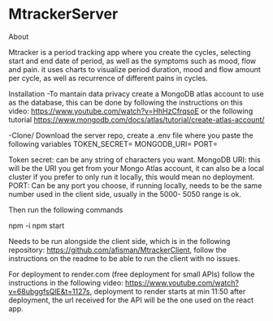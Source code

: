 # MtrackerServer
About

Mtracker is a period tracking app where you create the cycles, selecting start and end date of period, 
as well as the symptoms such as mood, flow and pain. it uses charts to visualize period duration,
mood and flow amount per cycle, as well as recurrence of different pains in cycles.

Installation
-To mantain data privacy create a MongoDB atlas account to use as the database, this can be done by following the 
instructions on this video: https://www.youtube.com/watch?v=HhHzCfrqsoE or the following tutorial
 https://www.mongodb.com/docs/atlas/tutorial/create-atlas-account/

-Clone/ Download the  server repo, create a .env file where you paste the following variables 
TOKEN_SECRET= 
MONGODB_URI=
PORT=

Token secret: can be any string of characters you want.
MongoDB URI: this will be the URI you get from your Mongo Atlas account, it can also be a local cluster if you prefer to only run it locally,
this would mean no deployment.
PORT: Can be any port you choose, if running locally, needs to be the same number used in the client side, usually in the 5000- 5050 range is ok.

Then run the following commands

npm -i
npm start

Needs to be run alongside the client side, which is in the following repository: https://github.com/afisman/MtrackerClient,
follow the instructions on the readme to be able to run the client with no issues.

For deployment to render.com (free deployment for small APIs) follow the instructions in the following video: https://www.youtube.com/watch?v=68ubggfsQlE&t=1127s, deployment to render starts at min 11:50
after deployment, the url received for the API will be the one used on the react app.